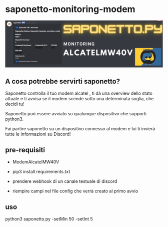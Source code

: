 # saponetto-monitoring-modem

![saponetto](IMAGES/boo.png)

## A cosa potrebbe servirti saponetto?
Saponetto controlla il tuo modem alcatel , ti dà una overview dello stato attuale e ti avvisa se il modem scende sotto una determinata soglia, che decidi tu!

Saponetto può essere avviato su qualunque dispositivo che supporti python3.

Fai partire saponetto su un dispositivo connesso al modem e lui ti invierà tutte le informazioni su Discord!

## pre-requisiti

+ ModemAlcatelMW40V

+ pip3 install requirements.txt

+ prendere webhook di un canale testuale di discord

+ riempire campi nel file config che verrà creato al primo avvio


## uso
python3 saponetto.py -setMin 50 -setInt 5

